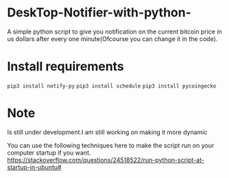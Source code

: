 # DeskTop-Notifier-with-python-

A simple python script to give you notification on the current bitcoin price in us dollars after every one minute(Ofcourse you can change it in the code).

# Install requirements
  `pip3 install notify-py`
 `pip3 install schedule`
 `pip3 install pycoingecko`

 # Note
 Is still under development.I am still working on making it more dynamic

You can use the following techniques here to make the script run on your computer startup if you want.
https://stackoverflow.com/questions/24518522/run-python-script-at-startup-in-ubuntu#
